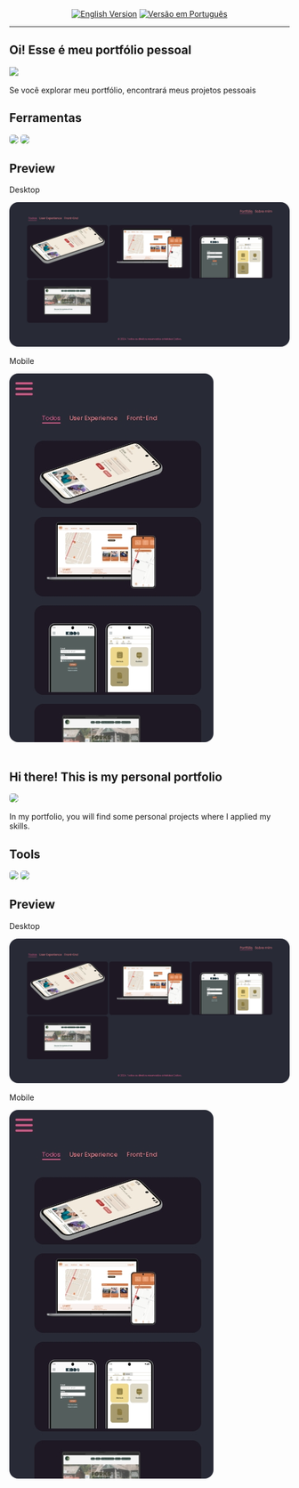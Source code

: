 <div align="center">
  <a href="#en"><img src="https://img.shields.io/badge/English_Version-%23282A36" alt="English Version"/></a> 
  <a href="#pt"><img src="https://img.shields.io/badge/Vers%C3%A3o_em_Portugu%C3%AAs-%23282A36" alt="Versão em Português"/></a>
</div>

---

<section id="br">

<h1>Oi! Esse é meu portfólio pessoal</h1>
<img src="https://img.shields.io/badge/STATUS-EM%20DESENVOLVIMENTO-brightgreen?labelColor=%231d1824">

<p>Se você explorar meu portfólio, encontrará meus projetos pessoais</p>

<h2> Ferramentas </h2>

<p>
<img src="https://img.shields.io/badge/vite-%23646CFF.svg?style=for-the-badge&logo=vite&logoColor=white"  style="border-radius: 0.3rem;">
<img src="https://img.shields.io/badge/react-%2320232a.svg?style=for-the-badge&logo=react&logoColor=%2361DAFB"  style="border-radius: 0.3rem;">
</p>

<h2>Preview</h2>
<p>Desktop</p>
<img src="./public/preview-desktop-1.jpeg" style="border-radius: 1rem;">
<p>Mobile</p>
<img src="./public/preview-mobile-1.jpeg" style="border-radius: 1rem;">
</section>
</br>
<section id="en">
<h1>Hi there! This is my personal portfolio</h1>
<img src="https://img.shields.io/badge/STATUS-UNDER%20DEVELOPMENT-brightgreen?labelColor=%231d1824" style="border-radius: 0.3rem;" >

<p>In my portfolio, you will find some personal projects where I applied my skills.</p>

<h2> Tools </h2>

<p>
<img src="https://img.shields.io/badge/vite-%23646CFF.svg?style=for-the-badge&logo=vite&logoColor=white" style="border-radius: 0.3rem;">
<img src="https://img.shields.io/badge/react-%2320232a.svg?style=for-the-badge&logo=react&logoColor=%2361DAFB" style="border-radius: 0.3rem;">
</p>

<h2> Preview </h2>

<p>Desktop</p>

<img src="./public/preview-desktop-1.jpeg" style="border-radius: 1rem;">

<p>Mobile</p>

<img src="./public/preview-mobile-1.jpeg" style="border-radius: 1rem;">
